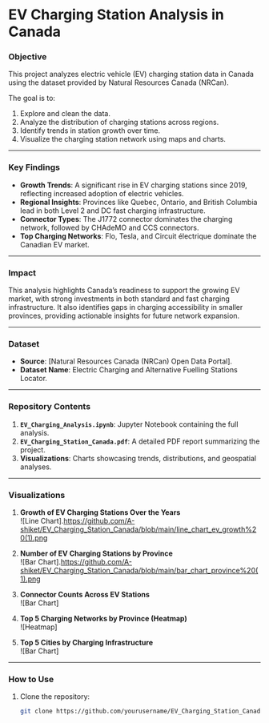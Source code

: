 # EV Charging Station Analysis in Canada

### **Objective**
This project analyzes electric vehicle (EV) charging station data in Canada using the dataset provided by Natural Resources Canada (NRCan).

The goal is to:
1. Explore and clean the data.
2. Analyze the distribution of charging stations across regions.
3. Identify trends in station growth over time.
4. Visualize the charging station network using maps and charts.

---

### **Key Findings**
- **Growth Trends**: A significant rise in EV charging stations since 2019, reflecting increased adoption of electric vehicles.
- **Regional Insights**: Provinces like Quebec, Ontario, and British Columbia lead in both Level 2 and DC fast charging infrastructure.
- **Connector Types**: The J1772 connector dominates the charging network, followed by CHAdeMO and CCS connectors.
- **Top Charging Networks**: Flo, Tesla, and Circuit électrique dominate the Canadian EV market.

---

### **Impact**
This analysis highlights Canada’s readiness to support the growing EV market, with strong investments in both standard and fast charging infrastructure. It also identifies gaps in charging accessibility in smaller provinces, providing actionable insights for future network expansion.

---

### **Dataset**
- **Source**: [Natural Resources Canada (NRCan) Open Data Portal].
- **Dataset Name**: Electric Charging and Alternative Fuelling Stations Locator.

---

### **Repository Contents**
1. **`EV_Charging_Analysis.ipynb`**: Jupyter Notebook containing the full analysis.
2. **`EV_Charging_Station_Canada.pdf`**: A detailed PDF report summarizing the project.
3. **Visualizations**: Charts showcasing trends, distributions, and geospatial analyses.

---

### **Visualizations**
1. **Growth of EV Charging Stations Over the Years**  
   ![Line Chart].https://github.com/A-shiket/EV_Charging_Station_Canada/blob/main/line_chart_ev_growth%20(1).png

2. **Number of EV Charging Stations by Province**  
   ![Bar Chart].https://github.com/A-shiket/EV_Charging_Station_Canada/blob/main/bar_chart_province%20(1).png

3. **Connector Counts Across EV Stations**  
   ![Bar Chart]

4. **Top 5 Charging Networks by Province (Heatmap)**  
   ![Heatmap]

5. **Top 5 Cities by Charging Infrastructure**  
   ![Bar Chart]

---

### **How to Use**
1. Clone the repository:
   ```bash
   git clone https://github.com/yourusername/EV_Charging_Station_Canada.git

